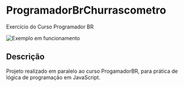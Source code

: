 # ProgramadorBrChurrascometro
 Exercício do Curso Programador BR
 
![Exemplo em funcionamento](https://github.com/Nazareth98/ProgramadorBrChurrascometro/blob/main/to_readme/chrrascometro.gif)

## Descrição

<p>
 Projeto realizado em paralelo ao curso ProgamadorBR, para prática de lógica de programação em JavaScript.
</p>
